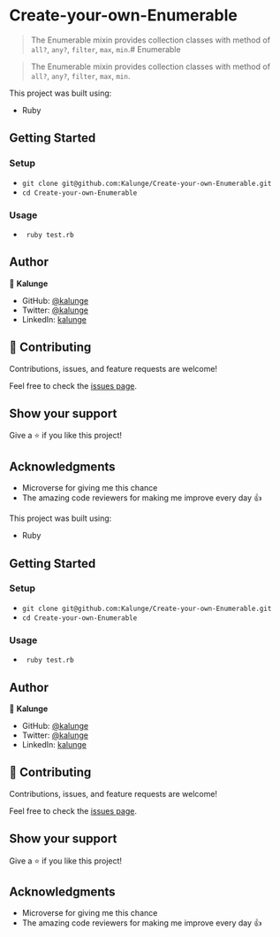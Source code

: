 # Create-your-own-Enumerable

> The Enumerable mixin provides collection classes with method of `all?`, `any?`, `filter`, `max`, `min`.# Enumerable

> The Enumerable mixin provides collection classes with method of `all?`, `any?`, `filter`, `max`, `min`.

This project was built using:
- Ruby

## Getting Started
### Setup
- ```git clone git@github.com:Kalunge/Create-your-own-Enumerable.git```
- ```cd Create-your-own-Enumerable```

### Usage
- ``` ruby test.rb```

## Author

👤 **Kalunge**

- GitHub: [@kalunge](https://github.com/kalunge)
- Twitter: [@kalunge](https://twitter.com/titus_muthomi)
- LinkedIn: [kalunge](https://linkedin.com/in/titus_muthomi)


## 🤝 Contributing

Contributions, issues, and feature requests are welcome!

Feel free to check the [issues page](https://github.com/Kalunge/Create-your-own-Enumerable/issues).

## Show your support

Give a ⭐️ if you like this project!

## Acknowledgments

- Microverse for giving me this chance
- The amazing code reviewers for making me improve every day :thumbsup:

This project was built using:
- Ruby

## Getting Started
### Setup
- ```git clone git@github.com:Kalunge/Create-your-own-Enumerable.git```
- ```cd Create-your-own-Enumerable```

### Usage
- ``` ruby test.rb```

## Author

👤 **Kalunge**

- GitHub: [@kalunge](https://github.com/kalunge)
- Twitter: [@kalunge](https://twitter.com/titus_muthomi)
- LinkedIn: [kalunge](https://linkedin.com/in/titus_muthomi)


## 🤝 Contributing

Contributions, issues, and feature requests are welcome!

Feel free to check the [issues page](https://github.com/Kalunge/Create-your-own-Enumerable/issues).

## Show your support

Give a ⭐️ if you like this project!

## Acknowledgments

- Microverse for giving me this chance
- The amazing code reviewers for making me improve every day :thumbsup:
